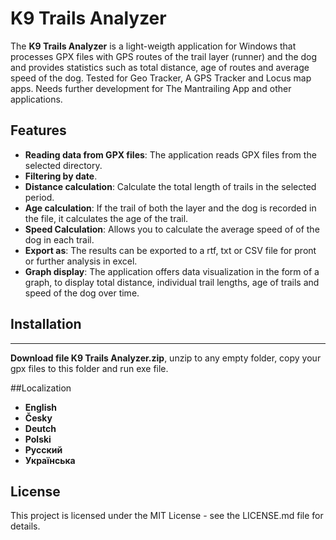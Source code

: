 # K9 Trails Analyzer

The **K9 Trails Analyzer** is a light-weigth application for Windows that processes GPX files with GPS routes of the trail layer (runner) and the dog and provides statistics such as total distance, age of routes and average speed of the dog. 
Tested for Geo Tracker, A GPS Tracker and Locus map apps.
Needs further development for The Mantrailing App and other applications.

## Features  

- **Reading data from GPX files**: The application reads GPX files from the selected directory.
- **Filtering by date**.
- **Distance calculation**: Calculate the total length of trails in the selected period.
- **Age calculation**: If the trail of both the layer and the dog is recorded in the file, it calculates the age of the trail.
- **Speed Calculation**: Allows you to calculate the average speed of of the dog in each trail.
- **Export as**: The results can be exported to a rtf, txt or CSV file for pront or further analysis in excel.
- **Graph display**: The application offers data visualization in the form of a graph, to display total distance, individual trail lengths, age of trails and speed of the dog  over time.

## Installation
*** ***
**Download file K9 Trails Analyzer.zip**, unzip to any empty folder, copy your gpx files to this folder and run exe file.

##Localization
- **English**
- **Česky**
- **Deutch**
- **Polski**
- **Русский**
- **Українська**

## License
This project is licensed under the MIT License - see the LICENSE.md file for details.





